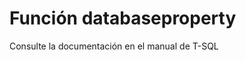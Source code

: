 ﻿---
Autogenerated: true
---

# Función  databaseproperty

Consulte la documentación en el manual de T-SQL
